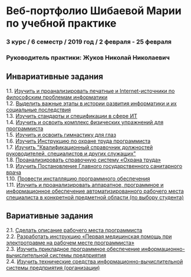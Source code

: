 # Веб-портфолио Шибаевой Марии по учебной практике
### 3 курс / 6 семестр / 2019 год / 2 февраля - 25 февраля

### Руководитель практики: Жуков Николай Николаевич  


## Инвариативные задания

1.1. [Изучить и проанализировать печатные и Internet-источники по философским проблемам информатики ]()  
1.2. [Выделить важные этапы в истории развития информатики и их социальные последствия ]()  
1.3. [Изучить стандарты и спецификации в сфере ИТ ]()  
1.4. [Изучить и освоить комплекс физических упражнений для программиста ]()  
1.5. [Изучить и освоить гимнастику для глаз ]()  
1.6. [Изучить Инструкцию по охране труда программиста ]()  
1.7. [Изучить "Квалификационный справочник должностей руководителей, специалистов и других служащих"]()  
1.8. [Проанализировать справочную систему «Охрана труда» ]()  
1.9. [Изучить Постановление Главного государственного санитарного врача]()  
1.10. [Провести инсталляцию программного обеспечения ]()  
1.11. [Изучить и проанализировать аппаратное, программное и информационное обеспечение автоматизированного рабочего места специалиста в конкретной предметной области (по выбору студента) ]()  




## Вариативные задания
2.1. [Сделать описание рабочего места программиста ]()  
2.2. [Разработать инструкцию «Первая медицинская помощь при электротравме на рабочем месте программиста» ]()  
2.3. [Изучить прикладное программное обеспечение информационно-вычислительной системы предприятия ]()  
2.4. [Изучить технические средства информационно-вычислительной системы предприятия (организации) ]()



